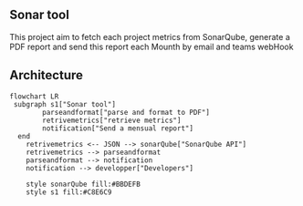 ## Sonar tool
This project aim to fetch each project metrics from SonarQube,  generate a PDF report and send this report each Mounth by email and teams webHook

## Architecture

```mermaid
flowchart LR
 subgraph s1["Sonar tool"]
        parseandformat["parse and format to PDF"]
        retrivemetrics["retrieve metrics"]
        notification["Send a mensual report"]
  end
    retrivemetrics <-- JSON --> sonarQube["SonarQube API"]
    retrivemetrics --> parseandformat
    parseandformat --> notification
    notification --> developper["Developers"]

    style sonarQube fill:#BBDEFB
    style s1 fill:#C8E6C9
```
